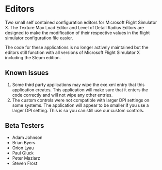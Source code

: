 Editors
=========

Two small self contained configuration editors for Microsoft Flight Simulator X. The Texture Max Load Editor and Level of Detail Radius Editors are designed to make the modification of their respective values in the flight simulator configuration file easier.

The code for these applications is no longer actively maintained but the editors still function with all versions of Microsoft Flight Simulator X including the Steam edition.

Known Issues
------------

 1. Some third party applications may wipe the exe.xml entry that this application creates. This application will make sure that it enters the code correctly and will not wipe any other entries.
 2. The custom controls were not compatible with larger DPI settings on some systems. The application will appear to be smaller if you use a larger DPI setting. This is so you can still use our custom controls.

Beta Testers
------------
 * Adam Johnson
 * Brian Byers
 * Orion Lyau
 * Paul Gluck
 * Peter Maziarz
 * Steven Frost

